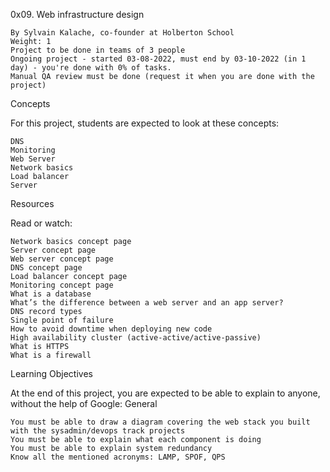 0x09. Web infrastructure design

    By Sylvain Kalache, co-founder at Holberton School
    Weight: 1
    Project to be done in teams of 3 people
    Ongoing project - started 03-08-2022, must end by 03-10-2022 (in 1 day) - you're done with 0% of tasks.
    Manual QA review must be done (request it when you are done with the project)

Concepts

For this project, students are expected to look at these concepts:

    DNS
    Monitoring
    Web Server
    Network basics
    Load balancer
    Server

Resources

Read or watch:

    Network basics concept page
    Server concept page
    Web server concept page
    DNS concept page
    Load balancer concept page
    Monitoring concept page
    What is a database
    What’s the difference between a web server and an app server?
    DNS record types
    Single point of failure
    How to avoid downtime when deploying new code
    High availability cluster (active-active/active-passive)
    What is HTTPS
    What is a firewall

Learning Objectives

At the end of this project, you are expected to be able to explain to anyone, without the help of Google:
General

    You must be able to draw a diagram covering the web stack you built with the sysadmin/devops track projects
    You must be able to explain what each component is doing
    You must be able to explain system redundancy
    Know all the mentioned acronyms: LAMP, SPOF, QPS
